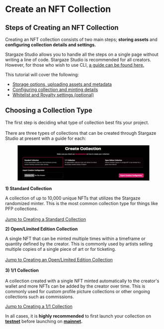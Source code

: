 # Create an NFT Collection

## Steps of Creating an NFT Collection

Creating an NFT collection consists of two main steps; **storing assets** and **configuring collection details and settings.**&#x20;

Stargaze Studio allows you to handle all the steps on a single page without writing a line of code. Stargaze Studio is recommended for all creators. However, for those who wish to use CLI, [a guide can be found here.](../../readme/)

This tutorial will cover the following:

* [Storage options, uploading assets and metadata](broken-reference)
* [Configuring collection and minting details](broken-reference)
* [Whitelist and Royalty settings (optional)](broken-reference)

## Choosing a Collection Type

The first step is deciding what type of collection best fits your project. \
\
There are three types of collections that can be created through Stargaze Studio at present with a guide for each:

<figure><img src="../../../.gitbook/assets/image (3).png" alt=""><figcaption></figcaption></figure>

**1) Standard Collection**

A collection of up to 10,000 unique NFTs that utilizes the Stargaze randomized minter. This is the most common collection type for things like PFP collections.\
\
[Jump to Creating a Standard Collection](creating-a-standard-collection/)

**2) Open/Limited Edition Collection**

A single NFT that can be minted multiple times within a timeframe or quantity defined by the creator. This is commonly used by artists selling multiple copies of a single piece of art or for ticketing.\
\
[Jump to Creating an Open/Limited Edition Collection](creating-an-open-limited-edition-collection/)\
\
**3) 1/1 Collection**\
\
A collection created with a single NFT minted automatically to the creator's wallet and more NFTs can be added by the creator over time. This is commonly used for custom profile picture collections or other ongoing collections such as commissions.

[Jump to Creating a 1/1 Collection](creating-a-1-1-collection/)

In all cases, it is **highly recommended** to first launch your collection on [**testnet**](https://studio.publicawesome.dev) before launching on [**mainnet**](https://studio.stargaze.zone)**.**



